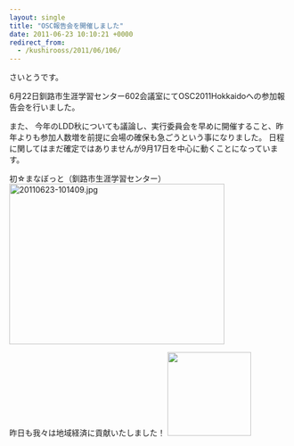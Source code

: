 ```yaml
---
layout: single
title: "OSC報告会を開催しました"
date: 2011-06-23 10:10:21 +0000
redirect_from:
  - /kushirooss/2011/06/106/
---
```

さいとうです。

6月22日釧路市生涯学習センター602会議室にてOSC2011Hokkaidoへの参加報告会を行いました。

また、 今年のLDD秋についても議論し、実行委員会を早めに開催すること、昨年よりも参加人数増を前提に会場の確保も急ごうという事になりました。
日程に関してはまだ確定ではありませんが9月17日を中心に動くことになっています。

初☆まなぼっと（釧路市生涯学習センター）
<a href="http://blog.kushi.ro/kushirooss/files/2011/06/20110623-101409.jpg"><img class="alignnone size-full" src="http://blog.kushi.ro/kushirooss/files/2011/06/20110623-101409.jpg" alt="20110623-101409.jpg" width="386" height="288" /></a>

昨日も我々は地域経済に貢献いたしました！
<img src="http://blog.kushi.ro/kushirooss/files/2011/06/20110623-101424-150x150.jpg" alt="" title="20110623-101424.jpg" width="150" height="150" class="aligncenter size-thumbnail wp-image-105" />